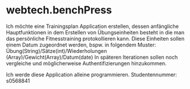 # webtech.benchPress

Ich möchte eine Trainingsplan Application erstellen, dessen anfängliche Hauptfunktionen in dem Erstellen 
von Übungseinheiten besteht in die man das persönliche Fitnesstraining protokollieren kann. 
Diese Einheiten sollen einem Datum zugeordnet werden, bspw. in folgendem Muster:
Übung(String)/Sätze(int)/Wiederholungen (Array)/Gewicht(Array)/Datum(date)
In späteren Iterationen sollen noch vergleiche und möglicherweise Authentifizierungen hinzukommen. 

Ich werde diese Application alleine programmieren.
Studentennummer: s0568841 
